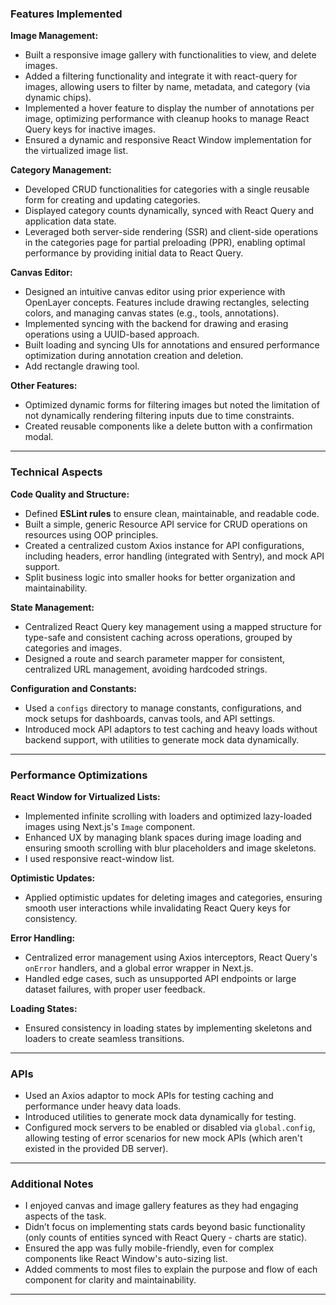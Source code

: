 ### **Features Implemented**

**Image Management:**

- Built a responsive image gallery with functionalities to view, and delete images.
- Added a filtering functionality and integrate it with react-query for images, allowing users to filter by name, metadata, and category (via dynamic chips).
- Implemented a hover feature to display the number of annotations per image, optimizing performance with cleanup hooks to manage React Query keys for inactive images.
- Ensured a dynamic and responsive React Window implementation for the virtualized image list.

 **Category Management:**

- Developed CRUD functionalities for categories with a single reusable form for creating and updating categories.
- Displayed category counts dynamically, synced with React Query and application data state.
- Leveraged both server-side rendering (SSR) and client-side operations in the categories page for partial preloading (PPR), enabling optimal performance by providing initial data to React Query.

**Canvas Editor:**

- Designed an intuitive canvas editor using prior experience with OpenLayer concepts. Features include drawing rectangles, selecting colors, and managing canvas states (e.g., tools, annotations).
- Implemented syncing with the backend for drawing and erasing operations using a UUID-based approach.
- Built loading and syncing UIs for annotations and ensured performance optimization during annotation creation and deletion.
- Add rectangle drawing tool.

**Other Features:**

- Optimized dynamic forms for filtering images but noted the limitation of not dynamically rendering filtering inputs due to time constraints.
- Created reusable components like a delete button with a confirmation modal.

---
### **Technical Aspects**

**Code Quality and Structure:**

- Defined **ESLint rules** to ensure clean, maintainable, and readable code.
- Built a simple, generic Resource API service for CRUD operations on resources using OOP principles.
- Created a centralized custom Axios instance for API configurations, including headers, error handling (integrated with Sentry), and mock API support.
- Split business logic into smaller hooks for better organization and maintainability.

**State Management:**

- Centralized React Query key management using a mapped structure for type-safe and consistent caching across operations, grouped by categories and images.
- Designed a route and search parameter mapper for consistent, centralized URL management, avoiding hardcoded strings.

**Configuration and Constants:**

- Used a `configs` directory to manage constants, configurations, and mock setups for dashboards, canvas tools, and API settings.
- Introduced mock API adaptors to test caching and heavy loads without backend support, with utilities to generate mock data dynamically.

---
### **Performance Optimizations**

**React Window for Virtualized Lists:**

- Implemented infinite scrolling with loaders and optimized lazy-loaded images using Next.js's `Image` component.
- Enhanced UX by managing blank spaces during image loading and ensuring smooth scrolling with blur placeholders and image skeletons.
- I used responsive react-window list.

**Optimistic Updates:**

- Applied optimistic updates for deleting images and categories, ensuring smooth user interactions while invalidating React Query keys for consistency.

**Error Handling:**

- Centralized error management using Axios interceptors, React Query's `onError` handlers, and a global error wrapper in Next.js.
- Handled edge cases, such as unsupported API endpoints or large dataset failures, with proper user feedback.

**Loading States:**

- Ensured consistency in loading states by implementing skeletons and loaders to create seamless transitions.

---
### **APIs**

- Used an Axios adaptor to mock APIs for testing caching and performance under heavy data loads.
- Introduced utilities to generate mock data dynamically for testing.
- Configured mock servers to be enabled or disabled via `global.config`, allowing testing of error scenarios for new mock APIs (which aren't existed in the provided DB server).

---
### **Additional Notes**

- I enjoyed canvas and image gallery features as they had engaging aspects of the task.
- Didn’t focus on implementing stats cards beyond basic functionality (only counts of entities synced with React Query - charts are static).
- Ensured the app was fully mobile-friendly, even for complex components like React Window's auto-sizing list.
- Added comments to most files to explain the purpose and flow of each component for clarity and maintainability.

---
